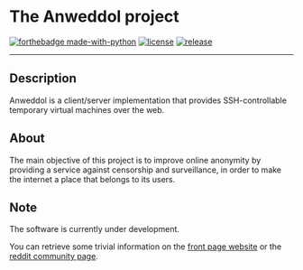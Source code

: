 # The Anweddol project
[![forthebadge made-with-python](http://ForTheBadge.com/images/badges/made-with-python.svg)](https://www.python.org/)
[![license](https://img.shields.io/badge/license-GPLv3-blue.svg)](https://shields.io/)
[![release](https://img.shields.io/badge/release%20date-soon!-brightgreen)](https://shields.io/)

---

## Description

Anweddol is a client/server implementation that provides SSH-controllable temporary virtual machines over the web.

## About

The main objective of this project is to improve online anonymity by providing a service against censorship and surveillance, in order to make the internet a place that belongs to its users.

## Note

The software is currently under development. 

You can retrieve some trivial information on the [front page website](https://the-anweddol-project.github.io) or the [reddit community page](https://www.reddit.com/r/Anweddol).
